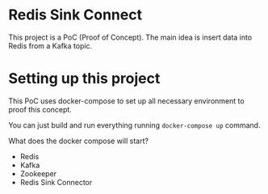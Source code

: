 # Redis Sink Connect

This project is a PoC (Proof of Concept). The main idea is insert data into Redis from a Kafka topic.

# Setting up this project

This PoC uses docker-compose to set up all necessary environment to proof this concept.

You can just build and run everything running `docker-compose up` command.

What does the docker compose will start?
- Redis
- Kafka
- Zookeeper
- Redis Sink Connector
